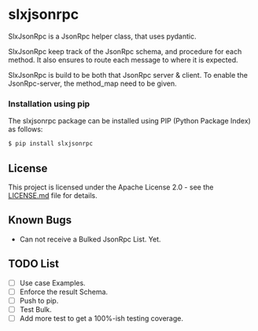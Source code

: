 slxjsonrpc
===============================================================================

SlxJsonRpc is a JsonRpc helper class, that uses pydantic.

SlxJsonRpc keep track of the JsonRpc schema, and procedure for each method.
It also ensures to route each message to where it is expected.

SlxJsonRpc is build to be both that JsonRpc server & client.
To enable the JsonRpc-server, the method_map need to be given.

### Installation using pip

The slxjsonrpc package can be installed using PIP (Python Package Index) as follows:

```bash
$ pip install slxjsonrpc
```

License
-------------------------------------------------------------------------------

This project is licensed under the Apache License 2.0 - see the [LICENSE.md](LICENSE.md) file for details.



Known Bugs
-------------------------------------------------------------------------------
* Can not receive a Bulked JsonRpc List. Yet.


TODO List
-------------------------------------------------------------------------------
* [ ] Use case Examples.
* [ ] Enforce the result Schema.
* [ ] Push to pip.
* [ ] Test Bulk.
* [ ] Add more test to get a 100%-ish testing coverage.
